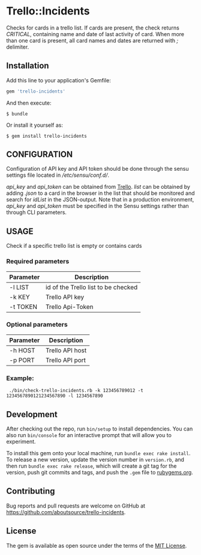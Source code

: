 # Trello::Incidents

Checks for cards in a trello list. If cards are present, the check returns 
_CRITICAL_, containing name and date of last activity of card. When more 
than one card is present, all card names and dates are returned with _;_ 
delimiter.

## Installation

Add this line to your application's Gemfile:

```ruby
gem 'trello-incidents'
```

And then execute:

    $ bundle

Or install it yourself as:

    $ gem install trello-incidents

## CONFIGURATION
Configuration of API key and API token should be done through the sensu 
settings file located in _/etc/sensu/conf.d/_. 
      
_api_key_ and _api_token_ can be obtained from [Trello](https://trello.com/app-key). 
_list_ can be obtained by adding _.json_ to a card in the browser in the 
list that should be monitored and search for _idList_ in the JSON-output.
Note that in a production environment, _api_key_ and _api_token_ must be 
specified in the Sensu settings rather than through CLI parameters. 

## USAGE
Check if a specific trello list is empty or contains cards

### Required parameters

| Parameter | Description                         |
| --------- | ----------------------------------- |
| -l LIST   | id of the Trello list to be checked |
| -k KEY    | Trello API key                      |
| -t TOKEN  | Trello Api-Token                    |

### Optional parameters

| Parameter | Description     |
| --------- | --------------- |
| -h HOST   | Trello API host |
| -p PORT   | Trello API port |

### Example:
```
 ./bin/check-trello-incidents.rb -k 123456789012 -t 1234567890121234567890 -l 1234567890 
```

## Development

After checking out the repo, run `bin/setup` to install dependencies. You can also run `bin/console` for an interactive prompt that will allow you to experiment.

To install this gem onto your local machine, run `bundle exec rake install`. To release a new version, update the version number in `version.rb`, and then run `bundle exec rake release`, which will create a git tag for the version, push git commits and tags, and push the `.gem` file to [rubygems.org](https://rubygems.org).

## Contributing

Bug reports and pull requests are welcome on GitHub at https://github.com/aboutsource/trello-incidents.


## License

The gem is available as open source under the terms of the [MIT License](http://opensource.org/licenses/MIT).

